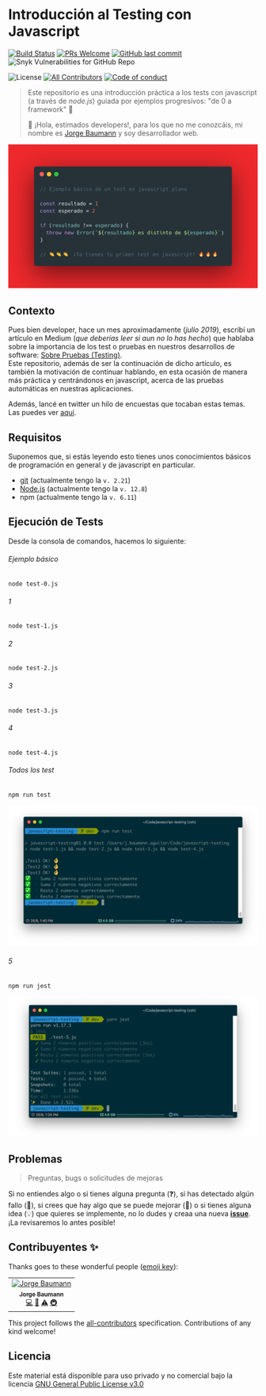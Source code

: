# Introducción al Testing con Javascript

[![Build Status](https://action-badges.now.sh/baumannzone/javascript-testing?action=Run%20Tests)](https://github.com/baumannzone/javascript-testing/actions)
[![PRs Welcome](https://img.shields.io/badge/PRs-welcome-brightgreen.svg?style=flat-square)](https://github.com/baumannzone/javascript-testing/pulls)
[![GitHub last commit](https://img.shields.io/github/last-commit/baumannzone/javascript-testing?style=flat-square)](https://github.com/baumannzone/javascript-testing/commits/master)
![Snyk Vulnerabilities for GitHub Repo](https://img.shields.io/snyk/vulnerabilities/github/baumannzone/javascript-testing?style=flat-square)

![License](https://img.shields.io/github/license/baumannzone/javascript-testing?color=blue&style=flat-square)
[![All Contributors](https://img.shields.io/badge/all_contributors-1-orange.svg?style=flat-square)](#contribuyentes)
[![Code of conduct](https://img.shields.io/badge/code%20of-conduct-ff69b4.svg?style=flat-square)]()
  
> Este repositorio es una introducción práctica a los tests con javascript (a través de _node.js_) guiada por ejemplos progresivos: "de 0 a framework" 🎉
>
> 👋 ¡Hola, estimados developers!, para los que no me conozcáis, mi nombre es [Jorge Baumann](https://twitter.com/baumannzone) y soy desarrollador web.

![Ejemplo test básico en javascript](./assets/ejemplo-test.png)

## Contexto
Pues bien developer, hace un mes aproximadamente (_julio 2019_), escribí un artículo en Medium (_que deberías leer si aun no lo has hecho_) que hablaba sobre la importancia de los test o pruebas en nuestros desarrollos de software: [Sobre Pruebas (Testing)](https://medium.com/@baumannsito/about-testing-304fac4034c3).  
Este repositorio, además de ser la continuación de dicho artículo, es también la motivación de continuar hablando, en esta ocasión de manera más práctica y centrándonos en javascript, acerca de las pruebas automáticas en nuestras aplicaciones.  

Además, lancé en twitter un hilo de encuestas que tocaban estas temas. Las puedes ver [aquí](https://twitter.com/baumannzone/status/1165178014579273728). 

## Requisitos
Suponemos que, si estás leyendo esto tienes unos conocimientos básicos de programación en general y de javascript en particular.
 
- [git](https://git-scm.com/) (actualmente tengo la `v. 2.21`)
- [Node.js](https://nodejs.org/es/) (actualmente tengo la `v. 12.8`)
- npm (actualmente tengo la `v. 6.11`)

## Ejecución de Tests
Desde la consola de comandos, hacemos lo siguiente:

###### Ejemplo básico
```
node test-0.js
```

###### 1
```
node test-1.js 
```

###### 2
```
node test-2.js
```

###### 3
```
node test-3.js
```

###### 4
```
node test-4.js
```

###### Todos los test
```
npm run test
```

![Salida Tests](./assets/test-all-output.png)


###### 5
```
npm run jest
```

![Salida Jest](./assets/test-5-jest-output.png)


## Problemas
> Preguntas, bugs o solicitudes de mejoras 

Si no entiendes algo o si tienes alguna pregunta (❓),
si has detectado algún fallo (🐛),
si crees que hay algo que se puede mejorar (🔧)
o si tienes alguna idea (💡) que quieres se implemente, 
no lo dudes y creaa una nueva **[issue](https://github.com/baumannzone/javascript-testing/issues)**.  
¡La revisaremos lo antes posible! 


## Contribuyentes ✨

Thanks goes to these wonderful people ([emoji key](https://allcontributors.org/docs/en/emoji-key)):

<!-- ALL-CONTRIBUTORS-LIST:START - Do not remove or modify this section -->
<!-- prettier-ignore -->
<table>
  <tr>
    <td align="center"><a href="https://twitter.com/baumannzone"><img src="https://avatars0.githubusercontent.com/u/5422102?v=4" width="100px;" alt="Jorge Baumann"/><br /><sub><b>Jorge Baumann</b></sub></a><br /><a href="https://github.com/baumannzone/javascript-testing/commits?author=baumannzone" title="Code">💻</a> <a href="https://github.com/baumannzone/javascript-testing/commits?author=baumannzone" title="Documentation">📖</a> <a href="https://github.com/baumannzone/javascript-testing/commits?author=baumannzone" title="Tests">⚠️</a> <a href="#infra-baumannzone" title="Infrastructure (Hosting, Build-Tools, etc)">🚇</a></td>
  </tr>
</table>

<!-- ALL-CONTRIBUTORS-LIST:END -->

This project follows the [all-contributors](https://github.com/all-contributors/all-contributors) specification. Contributions of any kind welcome!

## Licencia
Este material está disponible para uso privado y no comercial bajo la licencia [GNU General Public License v3.0](./LICENSE)

